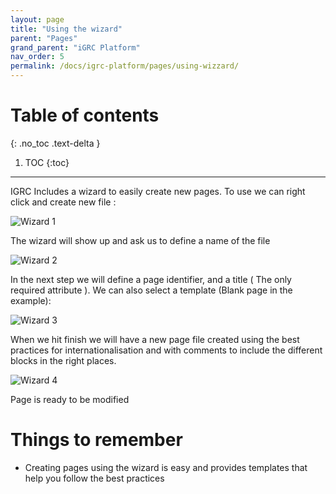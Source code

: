 ```yaml
---
layout: page
title: "Using the wizard"
parent: "Pages"
grand_parent: "iGRC Platform"
nav_order: 5
permalink: /docs/igrc-platform/pages/using-wizzard/
---
```


# Table of contents
{: .no_toc .text-delta }

1. TOC
{:toc}
---

IGRC Includes a wizard to easily create new pages. To use we can right click and create new file :   

![Wizard 1](igrc-platform/pages/images/0501.png "Wizard 1")   

The wizard will show up and ask us to define a name of the file   

![Wizard 2](igrc-platform/pages/images/0502.png "Wizard 2")   

In the next step we will define a page identifier, and a title ( The only required attribute ). We can also select a template (Blank page in the example):   

![Wizard 3](igrc-platform/pages/images/0503.png "Wizard 3")   

When we hit finish we will have a new page file created using the best practices for internationalisation and with comments to include the different blocks in the right places.   

![Wizard 4](igrc-platform/pages/images/0504.png "Wizard 4")   

Page is ready to be modified  

# Things to remember

- Creating pages using the wizard is easy and provides templates that help you follow the best practices
